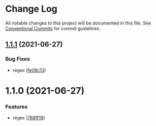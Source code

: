 # Change Log

All notable changes to this project will be documented in this file.
See [Conventional Commits](https://conventionalcommits.org) for commit guidelines.

## [1.1.1](https://github.com/fangmd/js-lib/compare/@passon/regex@1.1.0...@passon/regex@1.1.1) (2021-06-27)


### Bug Fixes

* regex ([fe06c13](https://github.com/fangmd/js-lib/commit/fe06c13b6b4ae7bfce6a38f0c77423319bf021cf))





# 1.1.0 (2021-06-27)


### Features

* regex ([768ff19](https://github.com/fangmd/js-lib/commit/768ff19472263ee28eb347ed794e8c6ef5fbbf08))
